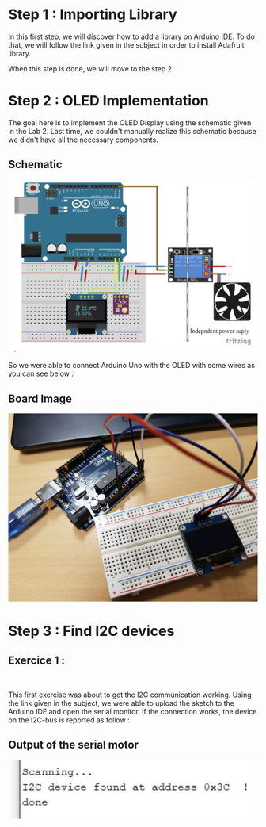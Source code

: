 # Step 1 : Importing Library

In this first step, we will discover how to add a library on Arduino IDE. To do that, we will follow the link given in the subject in order to install Adafruit library. 

When this step is done, we will move to the step 2 

# Step 2 : OLED Implementation

The goal here is to implement the OLED Display using the schematic given in the Lab 2. Last time, we couldn't manually realize this schematic because we didn't have all the necessary components. 

## **Schematic**

![](step2.png)

So we were able to connect Arduino Uno with the OLED with some wires as you can see below : 

## **Board Image**

![](step2-irl.png)

# Step 3 : Find I2C devices

## **Exercice 1 :**
<br>

This first exercise was about to get the I2C communication working. Using the link given in the subject, we were able to upload the sketch to the Arduino IDE and open the serial monitor. If the connection works, the device on the I2C-bus is reported as follow :

## **Output of the serial motor** 
![](step3.png)
